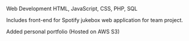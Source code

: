 Web Development
HTML, JavaScript, CSS, PHP, SQL

Includes front-end for Spotify jukebox web application for team project.

Added personal portfolio (Hosted on AWS S3)
